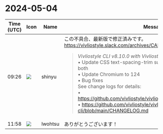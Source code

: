 # 2024-05-04

|Time (UTC)|Icon|Name|Message|
|---|---|---|---|
|09:26|![](https://avatars.slack-edge.com/2018-04-27/354445776386_e258f5ed5ba887b08668_72.jpg)|shinyu|この不具合、最新版で修正済みです。<br><https://vivliostyle.slack.com/archives/CAECW4S93/p1714750109620639><br><blockquote>*Vivliostyle CLI v8.10.0 with Vivliostyle.js v2.29.0 Released!*<br>• Update CSS text-spacing-trim support: Rename trim-auto to trim-both<br>• Update Chromium to 124<br>• Bug fixes<br>See change logs for details:<br>• <https://github.com/vivliostyle/vivliostyle.js/blob/master/CHANGELOG.md><br>• <https://github.com/vivliostyle/vivliostyle-cli/blob/main/CHANGELOG.md></blockquote>|
|11:58|![](https://secure.gravatar.com/avatar/6a1342affe7c337c61db338b633abef3.jpg?s=72&d=https%3A%2F%2Fa.slack-edge.com%2Fdf10d%2Fimg%2Favatars%2Fava_0024-72.png)|lwohtsu|ありがとうございます！|
